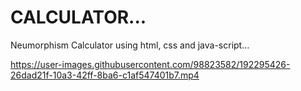# CALCULATOR...
Neumorphism Calculator using html, css and java-script...

https://user-images.githubusercontent.com/98823582/192295426-26dad21f-10a3-42ff-8ba6-c1af547401b7.mp4
